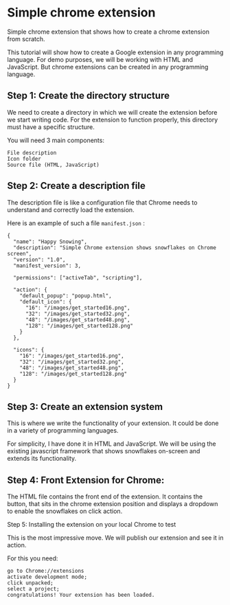 # Simple chrome extension
Simple chrome extension that shows how to create a chrome extension from scratch.

This tutorial will show how to create a Google extension in any programming language. For demo purposes, we will be working with HTML and JavaScript. But chrome extensions can be created in any programming language.

## Step 1: Create the directory structure

We need to create a directory in which we will create the extension before we start writing code. For the extension to function properly, this directory must have a specific structure.

You will need 3 main components:

    File description
    Icon folder
    Source file (HTML, JavaScript)


## Step 2: Create a description file

The description file is like a configuration file that Chrome needs to understand and correctly load the extension.

Here is an example of such a file `manifest.json` :

```
{
  "name": "Happy Snowing",
  "description": "Simple Chrome extension shows snowflakes on Chrome screen",
  "version": "1.0",
  "manifest_version": 3,

  "permissions": ["activeTab", "scripting"],

  "action": {
    "default_popup": "popup.html",
    "default_icon": {
      "16": "/images/get_started16.png",
      "32": "/images/get_started32.png",
      "48": "/images/get_started48.png",
      "128": "/images/get_started128.png"
    }
  },

  "icons": {
    "16": "/images/get_started16.png",
    "32": "/images/get_started32.png",
    "48": "/images/get_started48.png",
    "128": "/images/get_started128.png"
  }
}

```

## Step 3: Create an extension system

This is where we write the functionality of your extension. It could be done in a variety of programming languages.

For simplicity, I have done it in HTML and JavaScript. We will be using the existing javascript framework that shows snowflakes on-screen and extends its functionality.

## Step 4: Front Extension for Chrome:

The HTML file contains the front end of the extension. It contains the button, that sits in the chrome extension position and displays a dropdown to enable the snowflakes on click action.

Step 5: Installing the extension on your local Chrome to test


This is the most impressive move. We will publish our extension and see it in action.

For this you need:

    go to Chrome://extensions
    activate development mode;
    click unpacked;
    select a project;
    congratulations! Your extension has been loaded.
